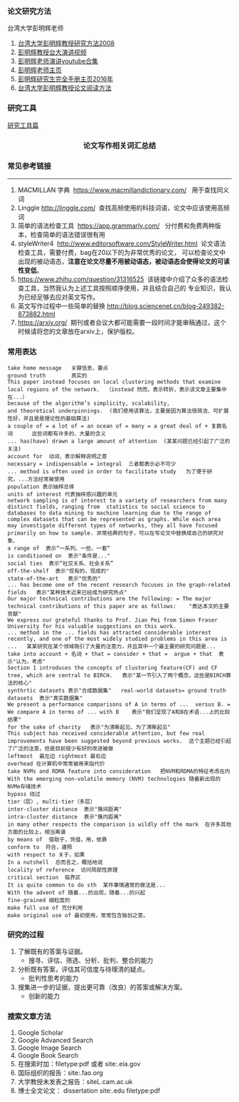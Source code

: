 ### 论文研究方法

台湾大学彭明辉老师
1. [台湾大学彭明辉教授研究方法2008](中国计算机学会推荐国际学术会议和期刊目录%20（2015%20年）%20中国计算机学会.pdf)
2. [彭明辉教授台大演讲视频](https://www.youtube.com/watch?v=jZnYuPavCvA)
3. [彭明辉老师演讲youtube合集](https://www.youtube.com/results?search_query=%E5%BD%AD%E6%98%8E%E8%BE%89)
4. [彭明辉老师主页](http://mhperng.blogspot.com/)
5. [彭明辉研究生完全手册主页2016年](http://mhperng2.blogspot.com/2017/02/blog-post_25.html)
6.  [台湾大学彭明辉教授论文阅读方法](https://www.youtube.com/watch?v=2RCbU7haayo)

### 研究工具
[研究工具篇](./ResearchTools.md)


### <center>论文写作相关词汇总结</center>



### **常见参考链接**
***

1. MACMILLAN 字典  https://www.macmillandictionary.com/   用于查找同义词
2. Linggle http://linggle.com/  查找高频使用的科技词语，论文中应该使用高频词
3. 简单的语法检查工具  https://app.grammarly.com/   分付费和免费两种版本，检查简单的语法错误很有用
4. styleWriter4  http://www.editorsoftware.com/StyleWriter.html  论文语法检查工具，需要付费，bag在20以下的为非常优秀的论文，
可以检查论文中出现的被动语态，**注意在论文尽量不用被动语态，被动语态会使得论文的可读性变低**。
5. https://www.zhihu.com/question/31316525  该链接中介绍了众多的语法检查工具，当然我认为上述工具按照顺序使用，并且结合自己的
专业知识，我认为已经足够去应对英文写作。
6. 英文写作过程中一些简单的替换 http://blog.sciencenet.cn/blog-249382-873882.html
7. https://arxiv.org/  期刊或者会议大都可能需要一段时间才能审稿通过，这个时候请将您的文章放在arxiv上，保护版权。

### **常用表达**

```
take home message   关键信息，要点
ground truth        真实的
This paper instead focuses on local clustering methods that examine local regions of the network.  （instead 然而，表示转折，表示该文章主要集中在...）
because of the algorithm’s simplicity, scalability,
and theoretical underpinnings.  (我们使用该算法，主要是因为算法很简洁、可扩展性好，并且是是理论性的基础算法)
a couple of = a lot of = an ocean of = many = a great deal of + 复数名词      这些词都有许多的、大量的含义
... has(have) drawn a large amount of attention  (某某问题已经引起了广泛的关注)
account for  动词，表示解释说明之意
necessary = indispensable = integral  三者都表示必不可少
... method is often used in order to facilitate study   为了便于研究，...方法经常被使用
population 表示抽样总体
units of interest 代表抽样感兴趣的单元
network sampling is of interest to a variety of researchers from many distinct fields, ranging from  statistics to social science to databases to data mining to machine learning due to the range of complex datasets that can be represented as graphs. While each area may investigate different types of networks, they all have focused primarily on how to sample. 非常经典的句子，可以在写论文中替换成自己的研究对象、
a range of  表示“一系列、一些、一套“
is conditioned on  表示"条件是..."
social ties  表示“社交关系、社会关系”
off-the-shelf  表示"现有的，现成的"
state-of-the-art   表示"优秀的"
... has become one of the recent research focuses in the graph-related fields   表示"某种技术近来已经成为研究热点"
Our major technical contributions are the following: = The major technical contributions of this paper are as follows:    "表达本文的主要贡献"
We express our grateful thanks to Prof. Jian Pei from Simon Fraser University for his valuable suggestions on this work.
... method in the ... fields has attracted considerable interest recently, and one of the most widely studied problems in this area is ...   某某研究在某个领域吸引了大量的注意力，并且其中一个最主要的研究问题是...
take into account + 名词 + that = consider + that =  argue + that  表示"认为，考虑"
Section 1 introduces the concepts of clustering feature(CF) and CF tree, which are central to BIRCH.   表示"某一节引入了两个概念，这些是BIRCH算法的核心"
synthrtic datasets 表示"合成数据集"   real-world datasets= ground truth datasets  表示"真实数据集"
We present a performance comparisons of A in terms of ...  versus B. = We compare A in terms of ... with B    表示"我们呈现了A和B在术语...上的比较结果"
for the sake of charity   表示"为清晰起见，为了清晰起见"
This subject has received considerable attention, but few real improvements have been suggested beyond previous works.  这个主题已经引起了广泛的注意，但是目前很少有好的改进被做
leftmost  最左边 rightmost 最右边
overhead 在计算机中常常被用来指代价
take NVMs and RDMA feature into consideration   把NVM和RDMA的特征考虑在内
With the emerging non-volatile memory (NVM) technologies 随着新出现的NVMe存储技术
bypass 绕过
tier（层）, multi-tier（多层）
inter-cluster distance  表示"簇间距离"
intra-cluster distance  表示"簇内距离"
in many other respects the comparison is wildly off the mark  在许多其他方面的比较上，相当离谱
by means of  借助于，凭借，用，依靠
conform to  符合，遵照
with respect to 关于，如果
In a nutshell  总而言之，概括地说
locality of reference  访问局部性原理
critical section  临界区
It is quite common to do sth  某件事情通常的做法是...
With the advent of 随着...的出现，随着...的兴起
fine-grained 细粒度的
make full use of 充分利用
make original use of 最初使用，常常包含独创之意。
```

### **研究的过程**

1. 了解既有的答案与证据。
    * 搜寻、评估、筛选、分析、批判、整合的能力
2. 分析既有答案，评估其可信度与待理清的疑点。
    * 批判性思考的能力
3. 搜集进一步的证据，提出更可靠（改良）的答案或解决方案。
    * 创新的能力
    
### **搜索文章方法**

1. Google Scholar
2. Google Advanced Search
3. Google Image Search
4. Google Book Search
4. 在搜索时加：filetype:pdf 或者 site:.eia.gov
5. 国际组织的报告：site:.fao.org
6. 大学教授未发表之报告：siteL.cam.ac.uk
7. 博士全文论文： dissertation site:.edu  filetype:pdf


